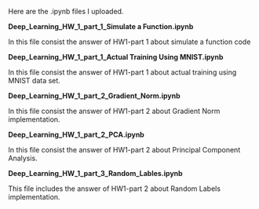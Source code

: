 Here are the .ipynb files I uploaded. 

<strong>Deep_Learning_HW_1_part_1_Simulate a Function.ipynb</strong>

In this file consist the answer of HW1-part 1 about simulate a function code

<strong>Deep_Learning_HW_1_part_1_Actual Training Using MNIST.ipynb</strong>

In this file consist  the answer of HW1-part 1 about actual training using MNIST data set.

<strong>Deep_Learning_HW_1_part_2_Gradient_Norm.ipynb</strong>

In this file consist  the answer of HW1-part 2 about Gradient Norm implementation.

<strong>Deep_Learning_HW_1_part_2_PCA.ipynb</strong>

In this file consist  the answer of HW1-part 2 about Principal Component Analysis.

<strong>Deep_Learning_HW_1_part_3_Random_Lables.ipynb</strong>

This file includes the answer of HW1-part 2 about Random Labels implementation.
